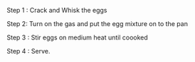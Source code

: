 Step 1 : Crack and Whisk the eggs 

Step 2: Turn on the gas and put the egg mixture on to the pan

Step 3 : Stir eggs on medium heat until coooked

Step 4 : Serve.